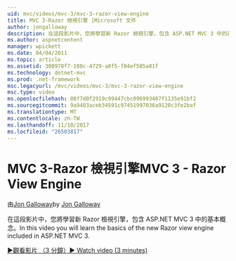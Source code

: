 ```yaml
---
uid: mvc/videos/mvc-3/mvc-3-razor-view-engine
title: MVC 3-Razor 檢視引擎 |Microsoft 文件
author: jongalloway
description: 在這段影片中，您將學習新 Razor 檢視引擎，包含 ASP.NET MVC 3 中的基本概念。
ms.author: aspnetcontent
manager: wpickett
ms.date: 04/04/2011
ms.topic: article
ms.assetid: 300978f7-108c-4729-a8f5-f84ef585a81f
ms.technology: dotnet-mvc
ms.prod: .net-framework
msc.legacyurl: /mvc/videos/mvc-3/mvc-3-razor-view-engine
msc.type: video
ms.openlocfilehash: 08f7d0f2919c99447cbc096993407f1135e91bf2
ms.sourcegitcommit: 9a9483aceb34591c97451997036a9120c3fe2baf
ms.translationtype: MT
ms.contentlocale: zh-TW
ms.lasthandoff: 11/10/2017
ms.locfileid: "26503817"
---
```

<a name="mvc-3---razor-view-engine"></a><span data-ttu-id="79931-103">MVC 3-Razor 檢視引擎</span><span class="sxs-lookup"><span data-stu-id="79931-103">MVC 3 - Razor View Engine</span></span>
====================
<span data-ttu-id="79931-104">由[Jon Galloway](https://github.com/jongalloway)</span><span class="sxs-lookup"><span data-stu-id="79931-104">by [Jon Galloway](https://github.com/jongalloway)</span></span>

<span data-ttu-id="79931-105">在這段影片中，您將學習新 Razor 檢視引擎，包含 ASP.NET MVC 3 中的基本概念。</span><span class="sxs-lookup"><span data-stu-id="79931-105">In this video you will learn the basics of the new Razor view engine included in ASP.NET MVC 3.</span></span>

[<span data-ttu-id="79931-106">&#9654;觀看影片 （3 分鐘）</span><span class="sxs-lookup"><span data-stu-id="79931-106">&#9654; Watch video (3 minutes)</span></span>](https://channel9.msdn.com/Blogs/ASP-NET-Site-Videos/mvc-3-razor-view-engine)
